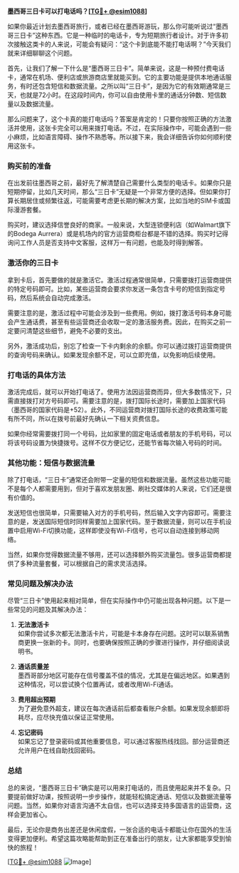 **墨西哥三日卡可以打电话吗？[[TG💪+ @esim1088](https://t.me/s/esim1088)]**

如果你最近计划去墨西哥旅行，或者已经在墨西哥游玩，那么你可能听说过“墨西哥三日卡”这种东西。它是一种临时的电话卡，专为短期旅行者设计。对于许多初次接触这类卡的人来说，可能会有疑问：“这个卡到底能不能打电话啊？”今天我们就来详细聊聊这个问题。

首先，让我们了解一下什么是“墨西哥三日卡”。简单来说，这是一种预付费电话卡，通常在机场、便利店或旅游商店里就能买到。它的主要功能是提供本地通话服务，有时还包含短信和数据流量。之所以叫“三日卡”，是因为它的有效期通常是三天，也就是72小时。在这段时间内，你可以自由使用卡里的通话分钟数、短信数量以及数据流量。

那么问题来了，这个卡真的能打电话吗？答案是肯定的！只要你按照正确的方法激活并使用，这张卡完全可以用来拨打电话。不过，在实际操作中，可能会遇到一些小麻烦，比如语言障碍、操作不熟悉等。所以接下来，我会详细告诉你如何顺利使用这张卡。

### **购买前的准备**

在出发前往墨西哥之前，最好先了解清楚自己需要什么类型的电话卡。如果你只是短期停留，比如几天时间，那么“三日卡”无疑是一个非常方便的选择。但如果你打算长期居住或频繁往返，可能需要考虑更长期的解决方案，比如当地的SIM卡或国际漫游套餐。

购买时，建议选择信誉良好的商家。一般来说，大型连锁便利店（如Walmart旗下的Bodega Aurrera）或是机场内的官方运营商柜台都是不错的选择。购买时记得询问工作人员是否支持中文客服，这样万一有问题，也能及时得到解答。

### **激活你的三日卡**

拿到卡后，首先要做的就是激活它。激活过程通常很简单，只需要拨打运营商提供的特定号码即可。比如，某些运营商会要求你发送一条包含卡号的短信到指定号码，然后系统会自动完成激活。

需要注意的是，激活过程中可能会涉及到一些费用。例如，拨打激活号码本身可能会产生通话费，甚至有些运营商还会收取一定的激活服务费。因此，在购买之前一定要问清楚这些细节，避免不必要的支出。

另外，激活成功后，别忘了检查一下卡内剩余的余额。你可以通过拨打运营商提供的查询号码来确认。如果发现余额不足，可以立即充值，以免影响后续使用。

### **打电话的具体方法**

激活完成后，就可以开始打电话了。使用方法因运营商而异，但大多数情况下，只需直接拨打对方号码即可。需要注意的是，拨打国际长途时，需要加上国家代码（墨西哥的国家代码是+52）。此外，不同运营商对拨打国际长途的收费政策可能有所不同，所以在拨号前最好先确认一下相关资费信息。

如果你经常需要拨打同一个号码，比如家里的固定电话或者朋友的手机号码，可以将该号码设置为快捷拨号。这样不仅方便记忆，还能节省每次输入号码的时间。

### **其他功能：短信与数据流量**

除了打电话，“三日卡”通常还会附带一定量的短信和数据流量。虽然这些功能可能不是每个人都需要用到，但对于喜欢发朋友圈、刷社交媒体的人来说，它们还是很有价值的。

发送短信也很简单，只需要输入对方的手机号码，然后输入文字内容即可。需要注意的是，发送国际短信时同样需要加上国家代码。至于数据流量，则可以在手机设置中启用Wi-Fi切换功能，这样即使没有Wi-Fi信号，也可以自动连接到移动网络。

当然，如果你觉得数据流量不够用，还可以选择额外购买流量包。很多运营商都提供了多种流量套餐，可以根据自己的需求灵活选择。

### **常见问题及解决办法**

尽管“三日卡”使用起来相对简单，但在实际操作中仍可能出现各种问题。以下是一些常见的问题及其解决办法：

1. **无法激活卡**  
   如果你尝试多次都无法激活卡片，可能是卡本身存在问题。这时可以联系销售商更换一张新的卡。同时，也要确保按照正确的步骤进行操作，并仔细阅读说明书。

2. **通话质量差**  
   墨西哥部分地区可能存在信号覆盖不佳的情况，尤其是在偏远地区。如果遇到这种情况，可以尝试换个位置再试，或者改用Wi-Fi通话。

3. **费用超出预期**  
   为了避免意外超支，建议在每次通话前后都查看账户余额。如果发现余额即将耗尽，应尽快充值以保证正常使用。

4. **忘记密码**  
   如果忘记了登录密码或其他重要信息，可以通过客服热线找回。部分运营商还允许用户在线自助找回密码。

### **总结**

总的来说，“墨西哥三日卡”确实是可以用来打电话的，而且使用起来并不复杂。只要提前做好功课，按照说明一步步操作，就能轻松搞定通话、短信以及数据流量等问题。当然，如果你对语言沟通不太自信，也可以选择支持多国语言的运营商，这样会更加省心。

最后，无论你是商务出差还是休闲度假，一张合适的电话卡都能让你在国外的生活变得更加便利。希望这篇攻略能帮助到正在准备出行的朋友，让大家都能享受到愉快的旅程！

[[TG💪+ @esim1088](https://t.me/s/esim1088) ![Image](https://i.postimg.cc/4NQfJmqS/Snipaste-2025-05-13-00-14-12.png)]